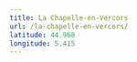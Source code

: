 ```yaml
---
title: La Chapelle-en-Vercors
url: /la-chapelle-en-vercors/
latitude: 44.968
longitude: 5.415
---
```

